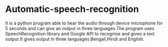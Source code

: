 # Automatic-speech-recognition
It is a python program able to hear the audio through device microphone for 5 seconds and can give an output in three languages.The program
uses SpeechRecognition library and Google API to recognise and gives a text output.It gives output in three languages Bengali,Hindi and English.
